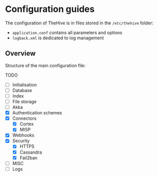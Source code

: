 # Configuration guides


The configuration of TheHive is in files stored in the `/etc/thehive` folder:
 
 - `application.conf` contains all parameters and options
 - `logback.xml` is dedicated to log management

## Overview 

Structure of the main configuration file: 

TODO

- [ ] Initialisation
- [ ] Database
- [ ] Index
- [ ] File storage
- [ ] Akka
- [x] Authentication schemes  
- [x] Connectors
  - [x] Cortex
  - [x] MISP
- [x] Webhooks
- [x] Security
  - [x] HTTPS
  - [x] Cassandra
  - [x] Fail2ban
- [ ] MISC
- [ ] Logs